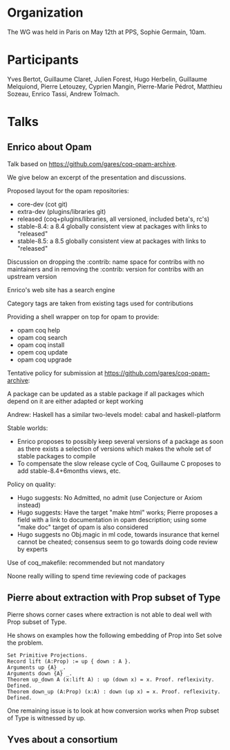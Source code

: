 Organization
============

The WG was held in Paris on May 12th at PPS, Sophie Germain, 10am.

Participants
============

Yves Bertot, Guillaume Claret, Julien Forest, Hugo Herbelin, Guillaume Melquiond, Pierre Letouzey, Cyprien Mangin, Pierre-Marie Pédrot, Matthieu Sozeau, Enrico Tassi, Andrew Tolmach.

Talks
=====

Enrico about Opam
-----------------

Talk based on <https://github.com/gares/coq-opam-archive>.

We give below an excerpt of the presentation and discussions.

Proposed layout for the opam repositories:

-   core-dev (cot git)
-   extra-dev (plugins/libraries git)
-   released (coq+plugins/libraries, all versioned, included beta's, rc's)
-   stable-8.4: a 8.4 globally consistent view at packages with links to "released"
-   stable-8.5: a 8.5 globally consistent view at packages with links to "released"

Discussion on dropping the :contrib: name space for contribs with no maintainers and in removing the :contrib: version for contribs with an upstream version

Enrico's web site has a search engine

Category tags are taken from existing tags used for contributions

Providing a shell wrapper on top for opam to provide:

-   opam coq help
-   opam coq search
-   opam coq install
-   opem coq update
-   opam coq upgrade

Tentative policy for submission at <https://github.com/gares/coq-opam-archive>:

A package can be updated as a stable package if all packages which depend on it are either adapted or kept working

Andrew: Haskell has a similar two-levels model: cabal and haskell-platform

Stable worlds:

-   Enrico proposes to possibly keep several versions of a package as soon as there exists a selection of versions which makes the whole set of stable packages to compile
-   To compensate the slow release cycle of Coq, Guillaume C proposes to add stable-8.4+6months views, etc.

Policy on quality:

-   Hugo suggests: No Admitted, no admit (use Conjecture or Axiom instead)
-   Hugo suggests: Have the target "make html" works; Pierre proposes a field with a link to documentation in opam description; using some "make doc" target of opam is also considered
-   Hugo suggests no Obj.magic in ml code, towards insurance that kernel cannot be cheated; consensus seem to go towards doing code review by experts

Use of coq\_makefile: recommended but not mandatory

Noone really willing to spend time reviewing code of packages

Pierre about extraction with Prop subset of Type
------------------------------------------------

Pierre shows corner cases where extraction is not able to deal well with Prop subset of Type.

He shows on examples how the following embedding of Prop into Set solve the problem.

```coq
Set Primitive Projections.
Record lift (A:Prop) := up { down : A }.
Arguments up {A} _.
Arguments down {A} _.
Theorem up_down A (x:lift A) : up (down x) = x. Proof. reflexivity. Defined.
Theorem down_up (A:Prop) (x:A) : down (up x) = x. Proof. reflexivity. Defined.
```

One remaining issue is to look at how conversion works when Prop subset of Type is witnessed by up.

Yves about a consortium
-----------------------
